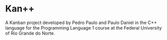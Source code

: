 # Kan++
A Kanban project developed by Pedro Paulo and Paulo Daniel in the C++ language for the Programming Language 1 course at the Federal University of Rio Grande do Norte.
